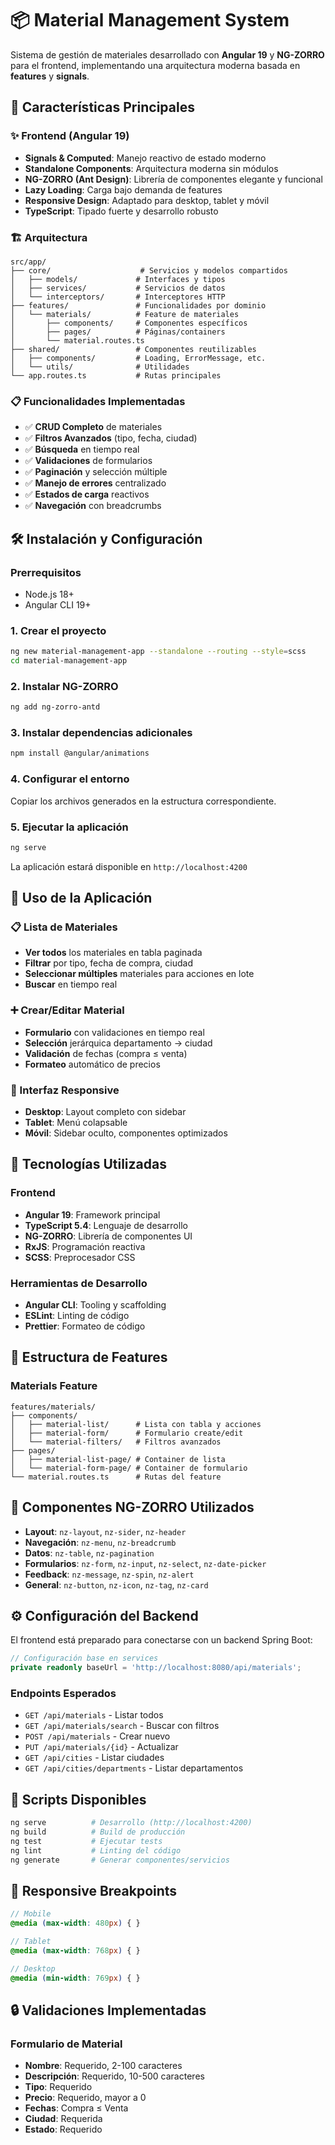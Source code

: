 # 📦 Material Management System

Sistema de gestión de materiales desarrollado con **Angular 19** y **NG-ZORRO** para el frontend, implementando una arquitectura moderna basada en **features** y **signals**.

## 🚀 Características Principales

### ✨ Frontend (Angular 19)
- **Signals & Computed**: Manejo reactivo de estado moderno
- **Standalone Components**: Arquitectura moderna sin módulos
- **NG-ZORRO (Ant Design)**: Librería de componentes elegante y funcional
- **Lazy Loading**: Carga bajo demanda de features
- **Responsive Design**: Adaptado para desktop, tablet y móvil
- **TypeScript**: Tipado fuerte y desarrollo robusto

### 🏗️ Arquitectura
```
src/app/
├── core/                    # Servicios y modelos compartidos
│   ├── models/             # Interfaces y tipos
│   ├── services/           # Servicios de datos
│   └── interceptors/       # Interceptores HTTP
├── features/               # Funcionalidades por dominio
│   └── materials/          # Feature de materiales
│       ├── components/     # Componentes específicos
│       ├── pages/          # Páginas/containers
│       └── material.routes.ts
├── shared/                 # Componentes reutilizables
│   ├── components/         # Loading, ErrorMessage, etc.
│   └── utils/              # Utilidades
└── app.routes.ts           # Rutas principales
```

### 📋 Funcionalidades Implementadas
- ✅ **CRUD Completo** de materiales
- ✅ **Filtros Avanzados** (tipo, fecha, ciudad)
- ✅ **Búsqueda** en tiempo real
- ✅ **Validaciones** de formularios
- ✅ **Paginación** y selección múltiple
- ✅ **Manejo de errores** centralizado
- ✅ **Estados de carga** reactivos
- ✅ **Navegación** con breadcrumbs

## 🛠️ Instalación y Configuración

### Prerrequisitos
- Node.js 18+
- Angular CLI 19+

### 1. Crear el proyecto
```bash
ng new material-management-app --standalone --routing --style=scss
cd material-management-app
```

### 2. Instalar NG-ZORRO
```bash
ng add ng-zorro-antd
```

### 3. Instalar dependencias adicionales
```bash
npm install @angular/animations
```

### 4. Configurar el entorno
Copiar los archivos generados en la estructura correspondiente.

### 5. Ejecutar la aplicación
```bash
ng serve
```

La aplicación estará disponible en `http://localhost:4200`

## 🎯 Uso de la Aplicación

### 📋 Lista de Materiales
- **Ver todos** los materiales en tabla paginada
- **Filtrar** por tipo, fecha de compra, ciudad
- **Seleccionar múltiples** materiales para acciones en lote
- **Buscar** en tiempo real

### ➕ Crear/Editar Material
- **Formulario** con validaciones en tiempo real
- **Selección** jerárquica departamento → ciudad
- **Validación** de fechas (compra ≤ venta)
- **Formateo** automático de precios

### 🎨 Interfaz Responsive
- **Desktop**: Layout completo con sidebar
- **Tablet**: Menú colapsable
- **Móvil**: Sidebar oculto, componentes optimizados

## 🔧 Tecnologías Utilizadas

### Frontend
- **Angular 19**: Framework principal
- **TypeScript 5.4**: Lenguaje de desarrollo
- **NG-ZORRO**: Librería de componentes UI
- **RxJS**: Programación reactiva
- **SCSS**: Preprocesador CSS

### Herramientas de Desarrollo
- **Angular CLI**: Tooling y scaffolding
- **ESLint**: Linting de código
- **Prettier**: Formateo de código

## 📂 Estructura de Features

### Materials Feature
```
features/materials/
├── components/
│   ├── material-list/      # Lista con tabla y acciones
│   ├── material-form/      # Formulario create/edit
│   └── material-filters/   # Filtros avanzados
├── pages/
│   ├── material-list-page/ # Container de lista
│   └── material-form-page/ # Container de formulario
└── material.routes.ts      # Rutas del feature
```

## 🎨 Componentes NG-ZORRO Utilizados

- **Layout**: `nz-layout`, `nz-sider`, `nz-header`
- **Navegación**: `nz-menu`, `nz-breadcrumb`
- **Datos**: `nz-table`, `nz-pagination`
- **Formularios**: `nz-form`, `nz-input`, `nz-select`, `nz-date-picker`
- **Feedback**: `nz-message`, `nz-spin`, `nz-alert`
- **General**: `nz-button`, `nz-icon`, `nz-tag`, `nz-card`

## ⚙️ Configuración del Backend

El frontend está preparado para conectarse con un backend Spring Boot:

```typescript
// Configuración base en services
private readonly baseUrl = 'http://localhost:8080/api/materials';
```

### Endpoints Esperados
- `GET /api/materials` - Listar todos
- `GET /api/materials/search` - Buscar con filtros
- `POST /api/materials` - Crear nuevo
- `PUT /api/materials/{id}` - Actualizar
- `GET /api/cities` - Listar ciudades
- `GET /api/cities/departments` - Listar departamentos

## 🚀 Scripts Disponibles

```bash
ng serve          # Desarrollo (http://localhost:4200)
ng build          # Build de producción
ng test           # Ejecutar tests
ng lint           # Linting del código
ng generate       # Generar componentes/servicios
```

## 📱 Responsive Breakpoints

```scss
// Mobile
@media (max-width: 480px) { }

// Tablet
@media (max-width: 768px) { }

// Desktop
@media (min-width: 769px) { }
```

## 🔒 Validaciones Implementadas

### Formulario de Material
- **Nombre**: Requerido, 2-100 caracteres
- **Descripción**: Requerido, 10-500 caracteres  
- **Tipo**: Requerido
- **Precio**: Requerido, mayor a 0
- **Fechas**: Compra ≤ Venta
- **Ciudad**: Requerida
- **Estado**: Requerido
